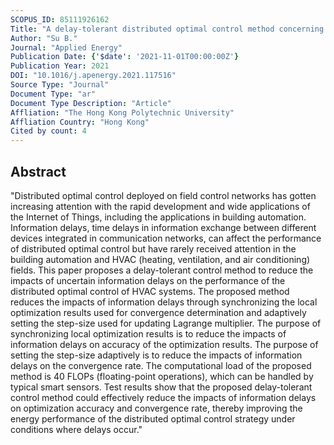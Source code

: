 ```yaml
---
SCOPUS_ID: 85111926162
Title: "A delay-tolerant distributed optimal control method concerning uncertain information delays in IoT-enabled field control networks of building automation systems"
Author: "Su B."
Journal: "Applied Energy"
Publication Date: {'$date': '2021-11-01T00:00:00Z'}
Publication Year: 2021
DOI: "10.1016/j.apenergy.2021.117516"
Source Type: "Journal"
Document Type: "ar"
Document Type Description: "Article"
Affliation: "The Hong Kong Polytechnic University"
Affliation Country: "Hong Kong"
Cited by count: 4
---
```


## Abstract
"Distributed optimal control deployed on field control networks has gotten increasing attention with the rapid development and wide applications of the Internet of Things, including the applications in building automation. Information delays, time delays in information exchange between different devices integrated in communication networks, can affect the performance of distributed optimal control but have rarely received attention in the building automation and HVAC (heating, ventilation, and air conditioning) fields. This paper proposes a delay-tolerant control method to reduce the impacts of uncertain information delays on the performance of the distributed optimal control of HVAC systems. The proposed method reduces the impacts of information delays through synchronizing the local optimization results used for convergence determination and adaptively setting the step-size used for updating Lagrange multiplier. The purpose of synchronizing local optimization results is to reduce the impacts of information delays on accuracy of the optimization results. The purpose of setting the step-size adaptively is to reduce the impacts of information delays on the convergence rate. The computational load of the proposed method is 40 FLOPs (floating-point operations), which can be handled by typical smart sensors. Test results show that the proposed delay-tolerant control method could effectively reduce the impacts of information delays on optimization accuracy and convergence rate, thereby improving the energy performance of the distributed optimal control strategy under conditions where delays occur."
